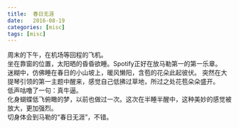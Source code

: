 ```yaml
---
title:  春日无涯
date:   2016-08-19
categories: [misc]
tags: [misc]
---
```

周末的下午，在机场等回程的飞机。  
坐在靠窗的位置，太阳晒的昏昏欲睡。Spotify正好在放马勒第一的第一乐章。  
迷糊中，仿佛睡在春日的小山坡上，暖风懒阳，含苞的花朵此起彼伏。 突然在大提琴引领的第一主题中醒来，感觉自己低拂过草地，所过之处花苞朵朵盛开。  
低声咕噜了一句：真牛逼。  
化身蝴蝶低飞俯瞰的梦，以前也做过一次。这次在半睡半醒中，这种美妙的感觉被放大，更加强烈。  
切身体会到马勒的“春日无涯”，不错。  